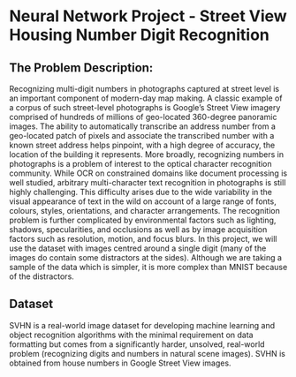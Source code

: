 # Neural Network Project - Street View Housing Number Digit Recognition
## The Problem Description:
Recognizing multi-digit numbers in photographs captured at street level is an important component of modern-day map making. A classic example of a corpus of such street-level photographs is Google’s Street View imagery comprised of hundreds of millions of geo-located 360-degree panoramic images.
The ability to automatically transcribe an address number from a geo-located patch of pixels and associate the transcribed
number with a known street address helps pinpoint, with a high degree of accuracy, the location of the building it represents. 
More broadly, recognizing numbers in photographs is a problem of interest to the optical character recognition community. While OCR on constrained domains like document processing is well studied, arbitrary multi-character text recognition in photographs is still highly challenging. 
This difficulty arises due to the wide variability in the visual appearance of text in the wild on account of a large range of fonts, colours, styles, orientations, and character arrangements. The recognition problem is further complicated by environmental factors such as lighting, shadows, specularities, and occlusions as well as by image acquisition factors such as resolution, motion, and focus blurs. In this project, we will use the dataset with images centred around a single digit (many of the images do contain some distractors at the sides). Although we are taking a sample of the data which is simpler, it is more complex than MNIST because of the distractors.
## Dataset
SVHN is a real-world image dataset for developing machine learning and object recognition algorithms with the minimal requirement on data formatting but comes from a significantly harder, unsolved, real-world problem (recognizing digits and numbers in natural scene images).
SVHN is obtained from house numbers in Google Street View images.
